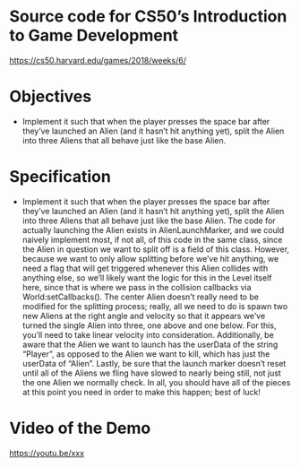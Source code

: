 # Source code for CS50’s Introduction to Game Development
https://cs50.harvard.edu/games/2018/weeks/6/

# Objectives

* Implement it such that when the player presses the space bar after they’ve launched an Alien (and it hasn’t hit anything yet), split the Alien into three Aliens that all behave just like the base Alien.

# Specification
* Implement it such that when the player presses the space bar after they’ve launched an Alien (and it hasn’t hit anything yet), split the Alien into three Aliens that all behave just like the base Alien. The code for actually launching the Alien exists in AlienLaunchMarker, and we could naively implement most, if not all, of this code in the same class, since the Alien in question we want to split off is a field of this class. However, because we want to only allow splitting before we’ve hit anything, we need a flag that will get triggered whenever this Alien collides with anything else, so we’ll likely want the logic for this in the Level itself here, since that is where we pass in the collision callbacks via World:setCallbacks(). The center Alien doesn’t really need to be modified for the splitting process; really, all we need to do is spawn two new Aliens at the right angle and velocity so that it appears we’ve turned the single Alien into three, one above and one below. For this, you’ll need to take linear velocity into consideration. Additionally, be aware that the Alien we want to launch has the userData of the string “Player”, as opposed to the Alien we want to kill, which has just the userData of “Alien”. Lastly, be sure that the launch marker doesn’t reset until all of the Aliens we fling have slowed to nearly being still, not just the one Alien we normally check. In all, you should have all of the pieces at this point you need in order to make this happen; best of luck!

# Video of the Demo
https://youtu.be/xxx